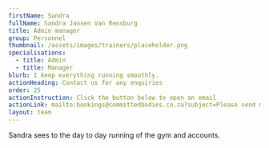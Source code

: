 ```yaml
---
firstName: Sandra
fullName: Sandra Jansen Van Rensburg
title: Admin manager
group: Personnel
thumbnail: /assets/images/trainers/placeholder.png
specialisations:
  - title: Admin
  - title: Manager
blurb: I keep everything running smoothly.
actionHeading: Contact us for any enquiries
order: 25
actionInstruction: Click the button below to open an email
actionLink: mailto:bookings@committedbodies.co.za?subject=Please send me more information
layout: team
---
```

Sandra sees to the day to day running of the gym and accounts.